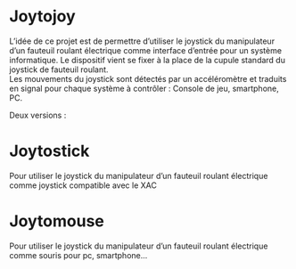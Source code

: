 # Joytojoy

L’idée de ce projet est de permettre d’utiliser le joystick du manipulateur d’un fauteuil roulant électrique comme interface d’entrée pour un système informatique.
Le dispositif vient se fixer à la place de la cupule standard du joystick de fauteuil roulant.  
Les mouvements du joystick sont détectés par un accéléromètre et traduits en signal pour chaque système à contrôler : Console de jeu, smartphone, PC.

Deux versions :  
# Joytostick
Pour utiliser le joystick du manipulateur d’un fauteuil roulant électrique comme joystick compatible avec le XAC

# Joytomouse
Pour utiliser le joystick du manipulateur d’un fauteuil roulant électrique comme souris pour pc, smartphone...
